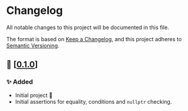 # Changelog

All notable changes to this project will be documented in this file.

The format is based on [Keep a Changelog](https://keepachangelog.com/en/1.0.0/),
and this project adheres to [Semantic Versioning](https://semver.org/spec/v2.0.0.html).

## 🔖 [[0.1.0](https://github.com/OpCoSim/EnsurePlusPlus/releases/tag/0.1.0 "0.1.0 Release")]

### ✨ Added

- Initial project 🎂
- Initial assertions for equality, conditions and `nullptr` checking.
